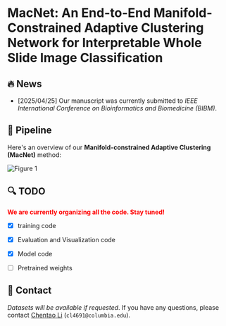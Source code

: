 # MacNet: An End-to-End Manifold-Constrained Adaptive Clustering Network for Interpretable Whole Slide Image Classification 

## :fire: News

- [2025/04/25] Our manuscript was currently submitted to _IEEE International Conference on Bioinformatics and Biomedicine (BIBM)_.



## :rocket: Pipeline

Here's an overview of our **Manifold-constrained Adaptive Clustering (MacNet)** method:

![Figure 1](./images/main.jpg)



## :mag: TODO
<font color="red">**We are currently organizing all the code. Stay tuned!**</font>
- [x] training code
- [x] Evaluation and Visualization code
- [x] Model code
- [ ] Pretrained weights



## :postbox: Contact
 _Datasets will be available if requested_.
If you have any questions, please contact [Chentao Li](https://prince-lee-pathai.github.io/) (`cl4691@columbia.edu`).

